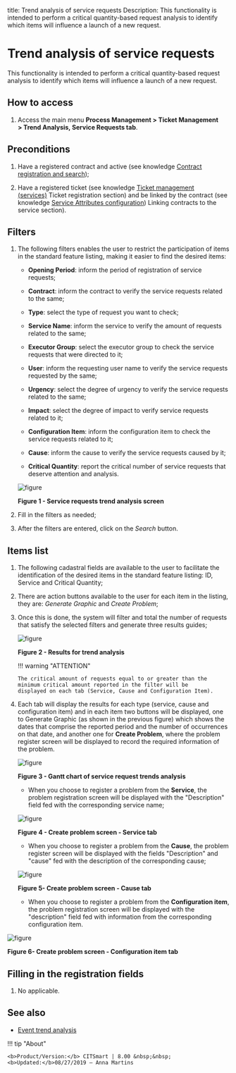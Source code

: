 title: Trend analysis of service requests
Description: This functionality is intended to perform a critical quantity-based request analysis to identify which items will influence a launch of a new request.

# Trend analysis of service requests

This functionality is intended to perform a critical quantity-based request
analysis to identify which items will influence a launch of a new request.

How to access
-------------

1.  Access the main menu **Process Management > Ticket
    Management > Trend Analysis, Service Requests tab**.

Preconditions
-------------

1.  Have a registered contract and active (see knowledge [Contract registration and search][1]);

2.  Have a registered ticket (see knowledge [Ticket management (services)][2] Ticket registration section) and be linked by the contract (see knowledge [Service Attributes configuration][3]) Linking contracts to the service section).

Filters
-------

1.  The following filters enables the user to restrict the participation of
    items in the standard feature listing, making it easier to find the desired
    items:

    - **Opening Period**: inform the period of registration of service requests;

    - **Contract**: inform the contract to verify the service requests related to the same;

    - **Type**: select the type of request you want to check;

    - **Service Name**: inform the service to verify the amount of requests related to the same;

    - **Executor Group**: select the executor group to check the service requests that were directed to it;

    - **User**: inform the requesting user name to verify the service requests requested by the same;

    - **Urgency**: select the degree of urgency to verify the service requests related to the same;

    - **Impact**: select the degree of impact to verify service requests related to it;

    - **Configuration Item**: inform the configuration item to check the service requests related to it;

    - **Cause**: inform the cause to verify the service requests caused by it;

    - **Critical Quantity**: report the critical number of service requests that deserve attention and analysis.

    ![figure](images/request-trends-1.png)
   
    **Figure 1 - Service requests trend analysis screen**

2.  Fill in the filters as needed;

3.  After the filters are entered, click on the *Search* button.

Items list
----------

1.  The following cadastral fields are available to the user to facilitate the
    identification of the desired items in the standard feature listing: ID,
    Service and Critical Quantity;

2.  There are action buttons available to the user for each item in the listing,
    they are: *Generate Graphic* and *Create Problem*;

3.  Once this is done, the system will filter and total the number of requests
    that satisfy the selected filters and generate three results guides;

    ![figure](images/request-trends-2.png)
   
    **Figure 2 - Results for trend analysis**

     !!! warning "ATTENTION"

        The critical amount of requests equal to or greater than the minimum critical amount reported in the filter will be 
        displayed on each tab (Service, Cause and Configuration Item).

4.  Each tab will display the results for each type (service, cause and
    configuration item) and in each item two buttons will be displayed, one
    to Generate Graphic (as shown in the previous figure) which shows the
    dates that comprise the reported period and the number of occurrences on
    that date, and another one for **Create Problem**, where the problem
    register screen will be displayed to record the required information of the
    problem.

    ![figure](images/request-trends-3.png)
    
    **Figure 3 - Gantt chart of service request trends analysis**

    -   When you choose to register a problem from the **Service**, the problem
    registration screen will be displayed with the "Description" field fed with
    the corresponding service name;

    ![figure](images/request-trends-4.png)
    
    **Figure 4 - Create problem screen - Service tab**

    -   When you choose to register a problem from the **Cause**, the problem
    register screen will be displayed with the fields "Description" and "cause"
    fed with the description of the corresponding cause;

     ![figure](images/request-trends-5.png)
     
     **Figure 5- Create problem screen - Cause tab**

    -   When you choose to register a problem from the **Configuration item**, the
    problem registration screen will be displayed with the "description" field
    fed with information from the corresponding configuration item.

![figure](images/request-trends-6.png)

**Figure 6- Create problem screen - Configuration item tab**

Filling in the registration fields
----------------------------------

1.  No applicable.

See also
--------

-   [Event trend analysis][4]



[1]:/en-us/citsmart-platform-7/additional-features/contract-management/use/register-contract.html
[2]:/en-us/citsmart-platform-7/processes/tickets/ticket-management.html
[3]:/en-us/citsmart-platform-7/processes/portfolio-and-catalog/configure-service-attribute.html
[4]:/en-us/citsmart-platform-7/processes/tickets/event-trends.html



!!! tip "About"

    <b>Product/Version:</b> CITSmart | 8.00 &nbsp;&nbsp;
    <b>Updated:</b>08/27/2019 – Anna Martins

